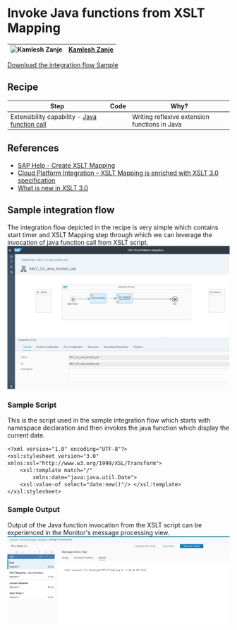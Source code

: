 # Invoke Java functions from XSLT Mapping

![Kamlesh Zanje](https://avatars0.githubusercontent.com/u/54795177?s=50 )|[Kamlesh Zanje](https://github.com/kamleshzanje)|
----|----|


[Download the integration flow Sample](XSLT_3.0_Java_function_call.zip)

## Recipe

Step|Code|Why?
----|----|----
Extensibility capability - [Java function call](http://www.saxonica.com/html/documentation/extensibility/functions/)|| Writing reflexive extension functions in Java



## References
* [SAP Help - Create XSLT Mapping](https://help.sap.com/viewer/368c481cd6954bdfa5d0435479fd4eaf/Cloud/en-US/5ce1f15f54244d4aa557e9c79d93a684.html)
* [Cloud Platform Integration – XSLT Mapping is enriched with XSLT 3.0 specification](https://blogs.sap.com/2019/04/16/cloud-platform-integration-xslt-mapping-is-enriched-with-xslt-3.0-specification/)
* [What is new in XSLT 3.0](https://www.w3.org/TR/xslt-30/#whats-new-in-xslt3)

## Sample integration flow
The integration flow depicted in the recipe is very simple which contains start timer and XSLT Mapping step through which we can leverage the invocation of java function call from XSLT script.
![iflowimage](XSLT_Mapping_Java_function_call.jpg)

### Sample Script
This is the script used in the sample integration flow which starts with namespace declaration and then invokes the java function which display the current date.
```
<?xml version="1.0" encoding="UTF-8"?>
<xsl:stylesheet version="3.0" xmlns:xsl="http://www.w3.org/1999/XSL/Transform">
	<xsl:template match="/"
        xmlns:date="java:java.util.Date">
    <xsl:value-of select="date:new()"/>	</xsl:template>
</xsl:stylesheet>

```


### Sample Output
Output of the Java function invocation from the XSLT script can be experienced in the Monitor's message processing view.
![Output Image](XSLT_Mapping_Java_function_call_output.jpg)
